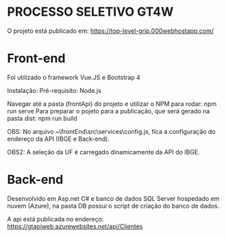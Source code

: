 # PROCESSO SELETIVO GT4W

O projeto está publicado em: https://top-level-grip.000webhostapp.com/

# Front-end
Foi utilizado o framework Vue.JS e Bootstrap 4

Instalação:
Pré-requisito: Node.js

Navegar até a pasta (frontApi) do projeto e utilizar o NPM para rodar: npm run serve
Para preparar o pojeto para a publicação, que será gerado na pasta dist: npm run build

OBS: No arquivo ~\frontEnd\src\services\config.js, fica a configuração do endereço da API (IBGE e Back-end). 

OBS2: A seleção da UF é carregado dinamicamente da API do IBGE.

# Back-end
Desenvolvido em Asp.net C# e banco de dados SQL Server hospedado em nuvem (Azure), na pasta DB possui o script de criação do banco de dados.

A api está publicada no endereço: https://gtapiweb.azurewebsites.net/api/Clientes
